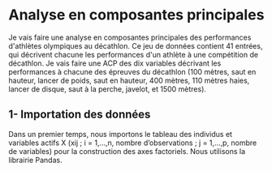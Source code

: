 # Analyse en composantes principales
Je vais faire une analyse en composantes principales des performances d'athlètes olympiques au décathlon.
Ce jeu de données contient 41 entrées, qui décrivent chacune les performances d'un athlète à une compétition de décathlon. Je vais faire une ACP des dix variables décrivant les performances à chacune des épreuves du décathlon (100 mètres, saut en hauteur, lancer de poids, saut en hauteur, 400 mètres, 110 mètres haies, lancer de disque, saut à la perche, javelot, et 1500 mètres).

## 1- Importation des données
Dans un premier temps, nous importons le tableau des individus et variables actifs X (xij ; i =    1,…,n, nombre d’observations ; j = 1,…,p, nombre de variables) pour la construction des axes factoriels. Nous utilisons la librairie Pandas.


